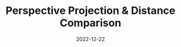 ---
title:  "Perspective Projection & Distance Comparison"
excerpt: "Perspective Projection & Distance Comparison"

categories:
  - graphics
tags:
  - [cpp]

toc: true
toc_sticky: true

date: 2022-12-22
last_modified_at: 2022-12-22
mathjax: true
---